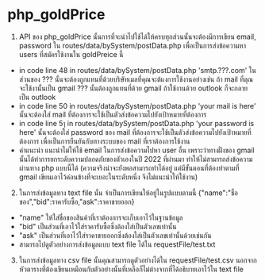 # php_goldPrice

1. API ของ php_goldPrice นั้นการที่จะนำไปใช้ได้ให้ครบทุกส่วนนั้นจะต้องมีการเขียน email, password ใน routes/data/bySystem/postData.php เพื่อเป็นการส่งข้อความหา users ที่สมัครใช้งานใน goldPreice นี้
- in code line 48 in routes/data/bySystem/postData.php 'smtp.???.com' ในส่วนของ ??? นั้นจะต้องถูกแทนที่ด้วยบริษัทเมลที่คุณจะต้แงการใช้งานอย่างเช่น ถ้า mail ที่ตุณจะใช้งานั้นเป็น gmail ??? นั้นต้องถูกแทนที่ด้วย gmail ถ้าใช้งานด้วย outlook ก็จะกลายเป็น outlook
- in code line 50 in routes/data/bySystem/postData.php 'your mail is here' นั้นจะต้องใส่ mail ที่ต้องการจะใช้เป็นตัวส่งข้อความไปยังเป้าหมายที่ต้องการ
- in code line 5ๅ in routes/data/bySystem/postData.php 'your password is here' นั้นจะต้องใส่ password ของ mail ที่ต้องการจะใช้เป็นตัวส่งข้อความไปยังเป้าหมายที่ต้องการ เพื่อเป็นการยืนยันกับทางระบบของ mail ที่เราต้องการใช้งาน
- คำแนะนำ แนะนำไม่ให้ใช้ email ในการส่งข้อความไปหา user อื่น เพราะว่าทางฝั่งของ gmail นั้นได้ทำการยกระดับความปลอดภัยของตัวเองในปี 2022 ที่ผ่านมา ทำให้ไม่สามารถส่งข้อความผ่านทาง php แบบนี้ได้ (ความจริงน่าจะยังพอสามารถทำได้อยู่ แต่มีขั้นตอนที่ต้องทำตามที่ gmail เขียนเอาไว้ค่อนข้างที่จะเยอะในระดับหนึ่ง จึงไม่แนะนำให้ใช้งาน)

2. ในการส่งข้อมูลทาง text file นั้น จำเป็นการเขียนให้อยู่ในรูปแบบตามนี้ {"name":"ชื่อของ","bid":ราคารับซื้อ,"ask":ราคาขายออก}
- "name" ให้ใส่ชื่อของสินค้าที่เราต้องการจะเก็บเอาไว้ในฐานข้อมูล
- "bid" เป็นส่วนที่เอาไว้ใส่ราคารับซื้อซึ่งต้องใส่เป็นตัวเลขเท่านั้น
- "ask" เป็นส่วนที่เอาไว้ใส่ราคาขายออกซึ่งต้องใส่เป็นตัวเลขเท่านั้นด้วยเช่นกัน
- สามารถไปดูตัวอย่างการส่งข้อมูลแบบ text file ได้ใน requestFile/test.txt

3. ในการส่งข้อมูลทาง csv file นั้นคุณสามารถดูตัวอย่างได้ใน requestFile/test.csv นอกจากหัวตารางที่ต้องเขียนเหมือนกับตัวอย่างนั้นที่เหลือก็ไม่ต่างจากที่ได้อธิบายเอาไว้ใน text file
